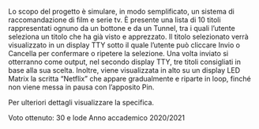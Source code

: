 Lo scopo del progetto è simulare, in modo semplificato, un sistema di raccomandazione di film e serie tv.
È presente una lista di 10 titoli rappresentati ognuno da un bottone e da un Tunnel, tra i quali l’utente seleziona un titolo che ha
già visto e apprezzato. Il titolo selezionato verrà visualizzato in un display TTY sotto il quale l’utente può cliccare Invio o Cancella
per confermare o ripetere la selezione. Una volta inviato si otterranno come output, nel secondo display TTY, tre titoli consigliati
in base alla sua scelta.
Inoltre, viene visualizzata in alto su un display LED Matrix la scritta “Netflix” che appare gradualmente e riparte in loop, finché
non viene messa in pausa con l’apposito Pin.

Per ulteriori dettagli visualizzare la specifica.

Voto ottenuto: 30 e lode
Anno accademico 2020/2021
